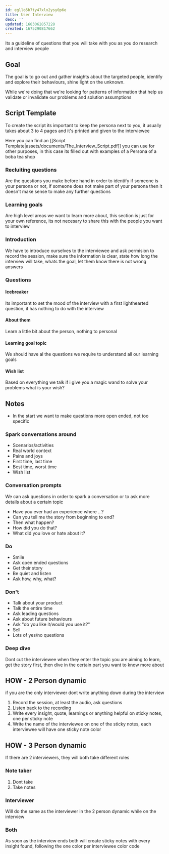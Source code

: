 ```yaml
---
id: egllo5b7ty47xlx2ysy0p6e
title: User Interview
desc: ''
updated: 1683062857228
created: 1675290817662
---
```


Its a guideline of questions that you will take with you as you do research and interview people

## Goal

The goal is to go out and gather insights about the targeted people, identify and explore their behaviours, shine light on the unknown. 

While we're doing that we're looking for patterns of information that help us validate or invalidate our problems and solution assumptions

## Script Template

To create the script its important to keep the persona next to you, it usually takes about 3 to 4 pages and it's printed and given to the interviewee

Here you can find an
[[Script Template|assets/documents/The_Interview_Script.pdf]] you can use for other purposes, in this case its filled out with examples of a Persona of a boba tea shop

### Recluiting questions

Are the questions you make before hand in order to identify if someone is your persona or not, if someone does not make part of your persona then it doesn't make sense to make any further questions

### Learning goals

Are high level areas we want to learn more about, this section is just for your own reference, its not necesary to share this with the people you want to interview

### Introduction

We have to introduce ourselves to the interviewee and ask permision to record the session, make sure the information is clear, state how long the interview will take, whats the goal, let them know there is not wrong answers

### Questions

#### Icebreaker

Its important to set the mood of the interview with a first lighthearted question, it has nothing to do with the interview

#### About them

Learn a little bit about the person, nothing to personal 

#### Learning goal topic

We should have al the questions we require to understand all our learning goals

#### Wish list

Based on everything we talk if i give you a magic wand to solve your problems what is your wish?

## Notes

* In the start we want to make questions more open ended, not too specific

### Spark conversations around

* Scenarios/activities
* Real world context
* Pains and joys
* First time, last time
* Best time, worst time
* Wish list

### Conversation prompts

We can ask questions in order to spark a conversation or to ask more details about a certain topic

* Have you ever had an experience where ...?
* Can you tell me the story from beginning to end?
* Then what happen?
* How did you do that?
* What did you love or hate about it?

### Do

* Smile
* Ask open ended questions
* Get their story
* Be quiet and listen
* Ask how, why, what?

### Don't

* Talk about your product
* Talk the entire time
* Ask leading questions
* Ask about future behaviours
* Ask "do you like it/would you use it?"
* Sell
* Lots of yes/no questions

### Deep dive

Dont cut the interviewee when they enter the topic you are aiming to learn, get the story first, then dive in the certain part you want to know more about

## HOW - 2 Person dynamic

if you are the only interviewer dont write anything down during the interview 

1. Record the session, at least the audio, ask questions
2. Listen back to the recording
3. Write every insight, quote, learnings or anything helpful on sticky notes, one per sticky note
4. Write the name of the interviewee on one of the sticky notes, each interviewee will have one sticky note color

## HOW - 3 Person dynamic

If there are 2 interviewers, they will both take different roles

### Note taker

1. Dont take
2. Take notes

### Interviewer 

Will do the same as the interviewer in the 2 person dynamic while on the interview

### Both

As soon as the interview ends both will create sticky notes with every insight found, following the one color per interviewee color code

